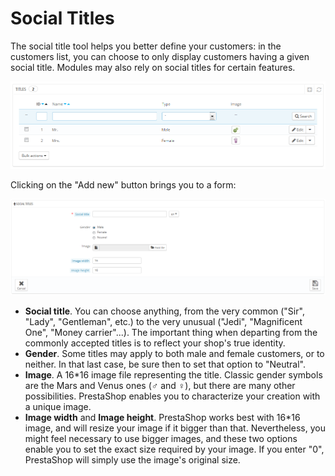 # Social Titles

The social title tool helps you better define your customers: in the customers list, you can choose to only display customers having a given social title. Modules may also rely on social titles for certain features.

![](<../../../.gitbook/assets/23789579 (1).png>)

Clicking on the "Add new" button brings you to a form:

![](<../../../.gitbook/assets/30670853 (1).png>)

* **Social title**. You can choose anything, from the very common ("Sir", "Lady", "Gentleman", etc.) to the very unusual ("Jedi", "Magnificent One", "Money carrier"...). The important thing when departing from the commonly accepted titles is to reflect your shop's true identity.
* **Gender**. Some titles may apply to both male and female customers, or to neither. In that last case, be sure then to set that option to "Neutral".
* **Image**. A 16\*16 image file representing the title. Classic gender symbols are the Mars and Venus ones (♂ and ♀), but there are many other possibilities. PrestaShop enables you to characterize your creation with a unique image.
* **Image width** and **Image height**. PrestaShop works best with 16\*16 image, and will resize your image if it bigger than that. Nevertheless, you might feel necessary to use bigger images, and these two options enable you to set the exact size required by your image. If you enter "0", PrestaShop will simply use the image's original size.
